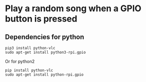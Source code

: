 # Play a random song when a GPIO button is pressed

## Dependencies for python

```
pip3 install python-vlc
sudo apt-get install python3-rpi.gpio
```

Or for python2

```
pip install python-vlc
sudo apt-get install python-rpi.gpio
```